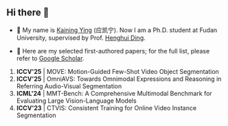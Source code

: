 ## Hi there 👋

- 🔭 My name is [Kaining Ying](https://github.com/KainingYing/KainingYIng/blob/main/cv.pdf) (应凯宁). Now I am a Ph.D. student at Fudan University, supervised by Prof. [Henghui Ding](https://henghuiding.com). 

- 🌱 Here are my selected first-authored papers; for the full list, please refer to [Google Scholar](https://scholar.google.com/citations?user=MDvaeqUAAAAJ&hl=en).
1. **ICCV'25** | MOVE: Motion-Guided Few-Shot Video Object Segmentation
2. **ICCV'25** | OmniAVS: Towards Omnimodal Expressions and Reasoning in Referring Audio-Visual Segmentation
3. **ICML'24** | MMT-Bench: A Comprehensive Multimodal Benchmark for Evaluating Large Vision-Language Models
4. **ICCV'23** | CTVIS: Consistent Training for Online Video Instance Segmentation

<!--
**KainingYing/KainingYIng** is a ✨ _special_ ✨ repository because its `README.md` (this file) appears on your GitHub profile.

Here are some ideas to get you started:

- 🔭 I’m currently working on ...
- 🌱 I’m currently learning ...
- 👯 I’m looking to collaborate on ...
- 🤔 I’m looking for help with ...
- 💬 Ask me about ...
- 📫 How to reach me: ...
- 😄 Pronouns: ...
- ⚡ Fun fact: ...
-->
